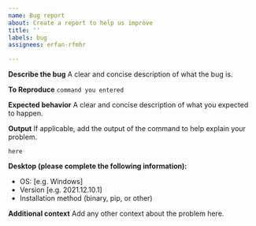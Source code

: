 ```yaml
---
name: Bug report
about: Create a report to help us improve
title: ''
labels: bug
assignees: erfan-rfmhr

---
```


**Describe the bug**
A clear and concise description of what the bug is.

**To Reproduce**
`command you entered`

**Expected behavior**
A clear and concise description of what you expected to happen.

**Output**
If applicable, add the output of the command to help explain your problem.
```text
here
```

**Desktop (please complete the following information):**
 - OS: [e.g. Windows]
 - Version [e.g. 2021.12.10.1]
 - Installation method (binary, pip, or other)

**Additional context**
Add any other context about the problem here.
